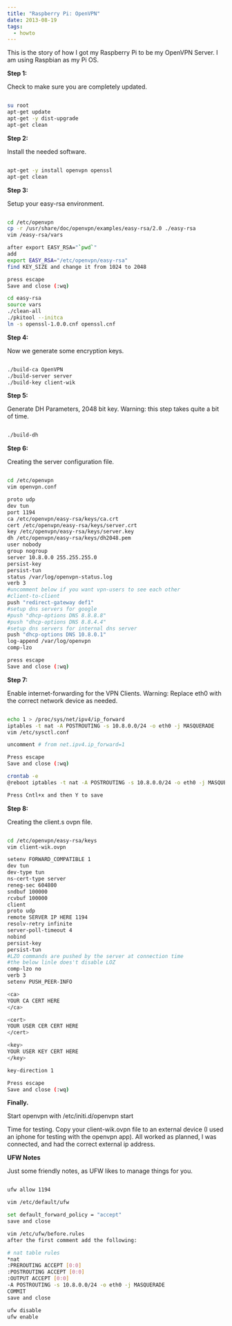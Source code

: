 ```yaml
---
title: "Raspberry Pi: OpenVPN"
date: 2013-08-19
tags:
  - howto
---
```

This is the story of how I got my Raspberry Pi to be my OpenVPN Server. I am using Raspbian as my Pi OS.

<!--more-->

**Step 1:**

Check to make sure you are completely updated.

``` bash

su root
apt-get update
apt-get -y dist-upgrade
apt-get clean

```

**Step 2:**

Install the needed software.

``` bash

apt-get -y install openvpn openssl
apt-get clean

```

**Step 3:**

Setup your easy-rsa environment.

``` bash

cd /etc/openvpn
cp -r /usr/share/doc/openvpn/examples/easy-rsa/2.0 ./easy-rsa
vim /easy-rsa/vars

after export EASY_RSA="`pwd`"
add
export EASY_RSA="/etc/openvpn/easy-rsa"
find KEY_SIZE and change it from 1024 to 2048

press escape
Save and close (:wq)

cd easy-rsa
source vars
./clean-all
./pkitool --initca
ln -s openssl-1.0.0.cnf openssl.cnf

```

**Step 4:**

Now we generate some encryption keys.

``` bash

./build-ca OpenVPN
./build-server server
./build-key client-wik

```

**Step 5:**

Generate DH Parameters, 2048 bit key. Warning: this step takes quite a bit of time.

``` bash

./build-dh

```

**Step 6:**

Creating the server configuration file.

``` bash

cd /etc/openvpn
vim openvpn.conf

proto udp
dev tun
port 1194
ca /etc/openvpn/easy-rsa/keys/ca.crt
cert /etc/openvpn/easy-rsa/keys/server.crt
key /etc/openvpn/easy-rsa/keys/server.key
dh /etc/openvpn/easy-rsa/keys/dh2048.pem
user nobody
group nogroup
server 10.8.0.0 255.255.255.0
persist-key
persist-tun
status /var/log/openvpn-status.log
verb 3
#uncomment below if you want vpn-users to see each other
#client-to-client
push "redirect-gateway def1"
#setup dns servers for google
#push "dhcp-options DNS 8.8.8.8"
#push "dhcp-options DNS 8.8.4.4"
#setup dns servers for internal dns server
push "dhcp-options DNS 10.8.0.1"
log-append /var/log/openvpn
comp-lzo

press escape
Save and close (:wq)

```

**Step 7:**

Enable internet-forwarding for the VPN Clients. Warning: Replace eth0 with the correct network device as needed.

``` bash

echo 1 > /proc/sys/net/ipv4/ip_forward
iptables -t nat -A POSTROUTING -s 10.8.0.0/24 -o eth0 -j MASQUERADE
vim /etc/sysctl.conf

uncomment # from net.ipv4.ip_forward=1

Press escape
Save and close (:wq)

crontab -e
@reboot iptables -t nat -A POSTROUTING -s 10.8.0.0/24 -o eth0 -j MASQUERADE MASQUERADE

Press Cntl+x and then Y to save

```

**Step 8:**

Creating the client.s ovpn file.

``` bash

cd /etc/openvpn/easy-rsa/keys
vim client-wik.ovpn

setenv FORWARD_COMPATIBLE 1
dev tun
dev-type tun
ns-cert-type server
reneg-sec 604800
sndbuf 100000
rcvbuf 100000
client
proto udp
remote SERVER IP HERE 1194
resolv-retry infinite
server-poll-timeout 4
nobind
persist-key
persist-tun
#LZO commands are pushed by the server at connection time
#the below linle does't disable LOZ
comp-lzo no
verb 3
setenv PUSH_PEER-INFO

<ca>
YOUR CA CERT HERE
</ca>

<cert>
YOUR USER CER CERT HERE
</cert>

<key>
YOUR USER KEY CERT HERE
</key>

key-direction 1

Press escape
Save and close (:wq)

```

**Finally.**

Start openvpn with /etc/initi.d/openvpn start

Time for testing. Copy your client-wik.ovpn file to an external device (I used an iphone for testing with the openvpn app). All worked as planned, I was connected, and had the correct external ip address.

**UFW Notes**

Just some friendly notes, as UFW likes to manage things for you.

``` bash

ufw allow 1194

vim /etc/default/ufw

set default_forward_policy = "accept"
save and close

vim /etc/ufw/before.rules
after the first comment add the following:

# nat table rules
*nat
:PREROUTING ACCEPT [0:0]
:POSTROUTING ACCEPT [0:0]
:OUTPUT ACCEPT [0:0]
-A POSTROUTING -s 10.8.0.0/24 -o eth0 -j MASQUERADE
COMMIT
save and close

ufw disable
ufw enable

```

